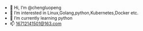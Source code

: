 - 👋 Hi, I’m @chengluopeng
- 👀 I’m interested in Linux,Golang,python,Kubernetes,Docker etc.
- 🌱 I’m currently learning python
- 📫 16712141501@163.com
